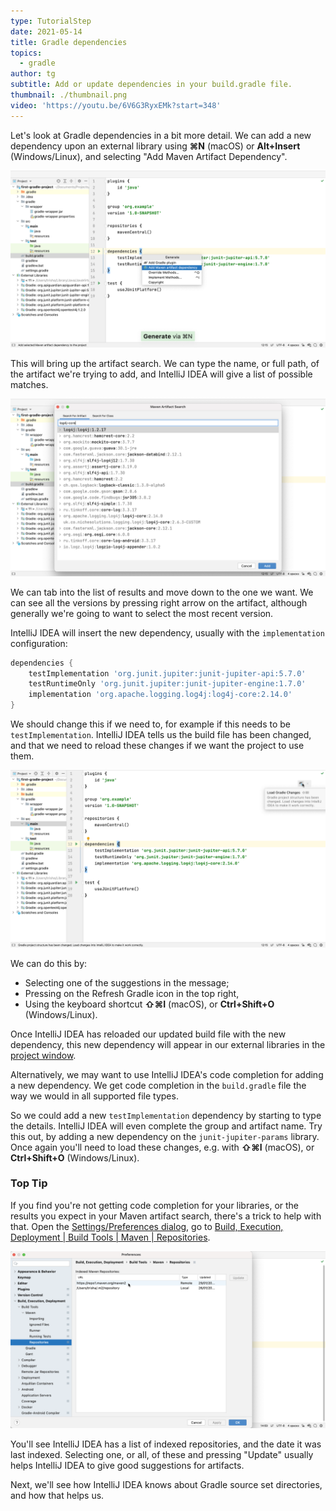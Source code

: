 ```yaml
---
type: TutorialStep
date: 2021-05-14
title: Gradle dependencies
topics:
  - gradle
author: tg
subtitle: Add or update dependencies in your build.gradle file.
thumbnail: ./thumbnail.png
video: 'https://youtu.be/6V6G3RyxEMk?start=348'
---
```


Let's look at Gradle dependencies in a bit more detail. We can add a new dependency upon an external library using **⌘N** (macOS) or **Alt+Insert** (Windows/Linux), and selecting "Add Maven Artifact Dependency".

![Add a new dependency](./add-dependencies.png)

This will bring up the artifact search. We can type the name, or full path, of the artifact we're trying to add, and IntelliJ IDEA will give a list of possible matches.

![Artifact search](./artifact-search.png)

We can tab into the list of results and move down to the one we want. We can see all the versions by pressing right arrow on the artifact, although generally we're going to want to select the most recent version.

IntelliJ IDEA will insert the new dependency, usually with the `implementation` configuration:

```groovy
dependencies {
    testImplementation 'org.junit.jupiter:junit-jupiter-api:5.7.0'
    testRuntimeOnly 'org.junit.jupiter:junit-jupiter-engine:1.7.0'
    implementation 'org.apache.logging.log4j:log4j-core:2.14.0'
}
```

We should change this if we need to, for example if this needs to be `testImplementation`. IntelliJ IDEA tells us the build file has been changed, and that we need to reload these changes if we want the project to use them.

![Build file changed](./build-file-changed.png)

We can do this by:
- Selecting one of the suggestions in the message;
- Pressing on the Refresh Gradle icon in the top right,
- Using the keyboard shortcut **⇧⌘I** (macOS), or **Ctrl+Shift+O** (Windows/Linux).

Once IntelliJ IDEA has reloaded our updated build file with the new dependency, this new dependency will appear in our external libraries in the [project window](https://www.jetbrains.com/help/idea/project-tool-window.html).

Alternatively, we may want to use IntelliJ IDEA's code completion for adding a new dependency. We get code completion in the `build.gradle` file the way we would in all supported file types.

So we could add a new `testImplementation` dependency by starting to type the details. IntelliJ IDEA will even complete the group and artifact name. Try this out, by adding a new dependency on the `junit-jupiter-params` library. Once again you'll need to load these changes, e.g. with **⇧⌘I** (macOS), or **Ctrl+Shift+O** (Windows/Linux).

### Top Tip
If you find you're not getting code completion for your libraries, or the results you expect in your Maven artifact search, there's a trick to help with that. Open the [Settings/Preferences dialog](https://www.jetbrains.com/help/idea/settings-preferences-dialog.html), go to
[Build, Execution, Deployment | Build Tools | Maven | Repositories](https://www.jetbrains.com/help/idea/maven-repositories.html).

![Indexed Maven Repositories](./repositories.png)

You'll see IntelliJ IDEA has a list of indexed repositories, and the date it was last indexed. Selecting one, or all, of these and pressing "Update" usually helps IntelliJ IDEA to give good suggestions for artifacts.

Next, we'll see how IntelliJ IDEA knows about Gradle source set directories, and how that helps us.
